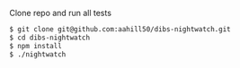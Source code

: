 Clone repo and run all tests
   ```sh
   $ git clone git@github.com:aahill50/dibs-nightwatch.git
   $ cd dibs-nightwatch
   $ npm install
   $ ./nightwatch
   ```